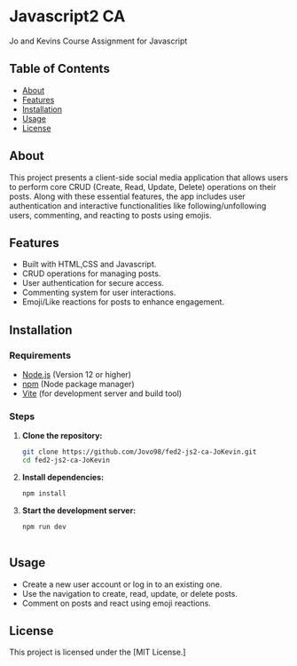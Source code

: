 # Javascript2 CA
 
Jo and Kevins Course Assignment for Javascript
 
## Table of Contents
 
- [About](#about)
- [Features](#features)
- [Installation](#installation)
- [Usage](#usage)
- [License](#license)
 
## About
 
This project presents a client-side social media application that allows users to perform core CRUD (Create, Read, Update, Delete) operations on their posts. Along with these essential features, the app includes user authentication and interactive functionalities like following/unfollowing users, commenting, and reacting to posts using emojis.
 
## Features
 
- Built with HTML,CSS and Javascript.
- CRUD operations for managing posts.
- User authentication for secure access.
- Commenting system for user interactions.
- Emoji/Like reactions for posts to enhance engagement.
 
## Installation
 
### Requirements
 
- [Node.js](https://nodejs.org/en) (Version 12 or higher)
- [npm](https://www.npmjs.com/) (Node package manager)
- [Vite](https://vite.dev/) (for development server and build tool)
 
### Steps

1. **Clone the repository:**
   ```bash
   git clone https://github.com/Jovo98/fed2-js2-ca-JoKevin.git
   cd fed2-js2-ca-JoKevin
2. **Install dependencies:**
   ```bash
   npm install
3. **Start the development server:**
   ```bash
   npm run dev
 
## Usage
 
- Create a new user account or log in to an existing one.
- Use the navigation to create, read, update, or delete posts.
- Comment on posts and react using emoji reactions.

## License

This project is licensed under the [MIT License.]
 
